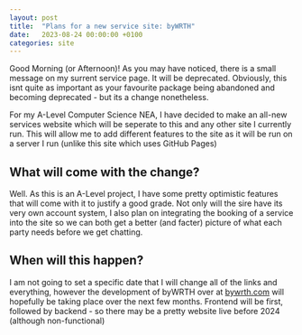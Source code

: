 ```yaml
---
layout: post
title:  "Plans for a new service site: byWRTH"
date:   2023-08-24 00:00:00 +0100
categories: site
---
```


Good Morning (or Afternoon)! As you may have noticed, there is a small message on my surrent service page. It will be deprecated. Obviously, this isnt quite as important as your favourite package being abandoned and becoming deprecated - but its a change nonetheless.

For my A-Level Computer Science NEA, I have decided to make an all-new services website which will be seperate to this and any other site I currently run. This will allow me to add different features to the site as it will be run on a server I run (unlike this site which uses GitHub Pages)

## What will come with the change?
Well. As this is an A-Level project, I have some pretty optimistic features that will come with it to justify a good grade. Not only will the sire have its very own account system, I also plan on integrating the booking of a service into the site so we can both get a better (and facter) picture of what each party needs before we get chatting.

## When will this happen?
I am not going to set a specific date that I will change all of the links and everything, however the development of byWRTH over at [bywrth.com](https://bywrth.com) will hopefully be taking place over the next few months. Frontend will be first, followed by backend - so there may be a pretty website live before 2024 (although non-functional)
